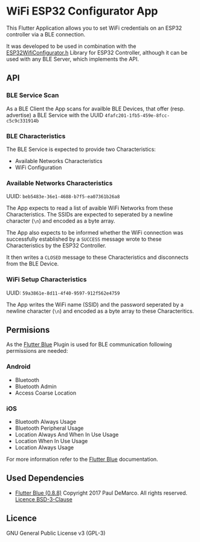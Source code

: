 # WiFi ESP32 Configurator App

This Flutter Application allows you to set WiFi credentials on an ESP32 controller via a BLE connection.

It was developed to be used in combination with the [ESP32WifiConfigurator.h](esp32-wifi-configurator.md) Library for ESP32 Controller, although it can be used with any BLE Server, which implements the API.

## API

### BLE Service Scan
As a BLE Client the App scans for availble BLE Devices, that offer (resp. advertise) a BLE Service with the UUID `4fafc201-1fb5-459e-8fcc-c5c9c331914b`

### BLE Characteristics
The BLE Service is expected to provide two Characteristics:

* Available Networks Characteristics
* WiFi Configuration

### Available Networks Characteristics
UUID: `beb5483e-36e1-4688-b7f5-ea07361b26a8`

The App expects to read a list of avaible WiFi Networks from these Characteristics. The SSIDs are expected to seperated by a newline character (`\n`) and encoded as a byte array.

The App also expects to be informed whether the WiFi connection was successfully established by a `SUCCESS` message wrote to these Characteristics by the ESP32 Controller.

It then writes a `CLOSED` message to these Characteristics and disconnects from the BLE Device.

### WiFi Setup Characteristics
 UUID: `59a3861e-8d11-4f40-9597-912f562e4759`

 The App writes the WiFi name (SSID) and the password seperated by a newline character (`\n`) and encoded as a byte array to these Characteritics.

## Permisions

As the [Flutter Blue](https://pub.dev/packages/flutter_blue) Plugin is used for BLE communication following permissions are needed:

### Android
* Bluetooth
* Bluetooth Admin
* Access Coarse Location

### iOS
* Bluetooth Always Usage
* Bluetooth Peripheral Usage
* Location Always And When In Use Usage
* Location When In Use Usage
* Location Always Usage

For more information refer to the [Flutter Blue](https://pub.dev/documentation/flutter_blue/latest/) documentation.

## Used Dependencies

* [Flutter Blue (0.8.8)](https://pub.dev/packages/flutter_blue) Copyright 2017 Paul DeMarco. All rights reserved. [Licence BSD-3-Clause](https://pub.dev/packages/flutter_blue/license)

## Licence
GNU General Public License v3 (GPL-3)